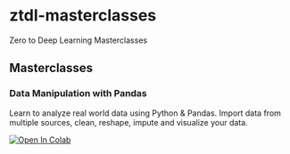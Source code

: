 # ztdl-masterclasses
Zero to Deep Learning Masterclasses


## Masterclasses

### Data Manipulation with Pandas
Learn to analyze real world data using Python & Pandas. Import data from multiple sources, clean, reshape, impute and visualize your data.

<a href="https://colab.research.google.com/github/zerotodeeplearning/ztdl-masterclasses/blob/master/notebooks/Data_Manipulation_with_Pandas.ipynb" target="_blank"><img src="https://colab.research.google.com/assets/colab-badge.svg" alt="Open In Colab"/></a>
